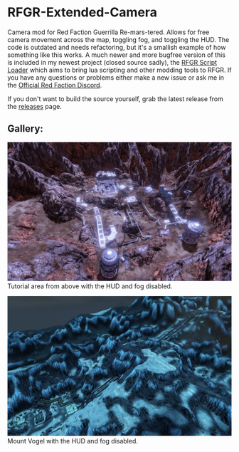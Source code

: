 # RFGR-Extended-Camera

Camera mod for Red Faction Guerrilla Re-mars-tered. Allows for free camera movement across the map, toggling fog, and toggling the HUD. The code is outdated and needs refactoring, but it's a smallish example of how something like this works. A much newer and more bugfree version of this is included in my newest project (closed source sadly), the [RFGR Script Loader](https://github.com/Moneyl/RFGR-Script-Loader-Wiki) which aims to bring lua scripting and other modding tools to RFGR. If you have any questions or problems either make a new issue or ask me in the [Official Red Faction Discord](https://discord.gg/RDsQKU8).

If you don't want to build the source yourself, grab the latest release from the [releases](https://github.com/Moneyl/RFGR-Extended-Camera/releases) page.

## Gallery:

![alt text](https://github.com/Moneyl/RFGR-Extended-Camera/blob/master/Gallery%20Images/GalleryTutorialArea.jpg "Tutorial area. HUD and fog disabled.")
Tutorial area from above with the HUD and fog disabled.

![alt text](https://github.com/Moneyl/RFGR-Extended-Camera/blob/master/Gallery%20Images/GalleryMountVogel.jpg "Mount Vogel. HUD and fog disabled.")
Mount Vogel with the HUD and fog disabled.
